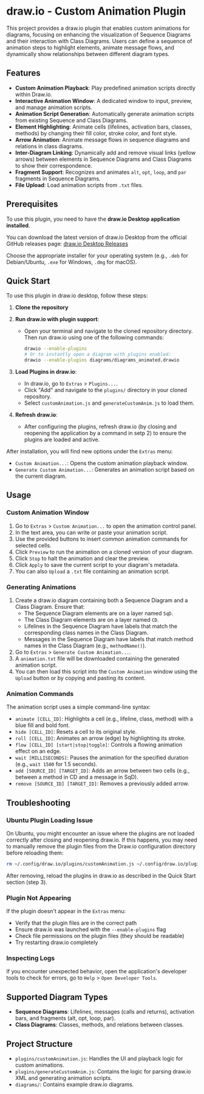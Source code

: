 # draw.io - Custom Animation Plugin
This project provides a draw.io plugin that enables custom animations for diagrams, focusing on enhancing the visualization of Sequence Diagrams and their interaction with Class Diagrams. Users can define a sequence of animation steps to highlight elements, animate message flows, and dynamically show relationships between different diagram types.

## Features
- **Custom Animation Playback**: Play predefined animation scripts directly within Draw.io.
- **Interactive Animation Window**: A dedicated window to input, preview, and manage animation scripts.
- **Animation Script Generation**: Automatically generate animation scripts from existing Sequence and Class Diagrams.
- **Element Highlighting**: Animate cells (lifelines, activation bars, classes, methods) by changing their fill color, stroke color, and font style.
- **Arrow Animation**: Animate message flows in sequence diagrams and relations in class diagrams.
- **Inter-Diagram Linking**: Dynamically add and remove visual links (yellow arrows) between elements in Sequence Diagrams and Class Diagrams to show their correspondence.
- **Fragment Support**: Recognizes and animates `alt`, `opt`, `loop`, and `par` fragments in Sequence Diagrams.
- **File Upload**: Load animation scripts from `.txt` files.

## Prerequisites
To use this plugin, you need to have the **draw.io Desktop application installed**.

You can download the latest version of draw.io Desktop from the official GitHub releases page:
[draw.io Desktop Releases](https://github.com/jgraph/drawio-desktop/releases)

Choose the appropriate installer for your operating system (e.g., `.deb` for Debian/Ubuntu, `.exe` for Windows, `.dmg` for macOS).

## Quick Start
To use this plugin in draw.io desktop, follow these steps:

1.  **Clone the repository**

2.  **Run draw.io with plugin support**:
    *   Open your terminal and navigate to the cloned repository directory. Then run draw.io using one of the following commands:
        ```bash
        drawio --enable-plugins
        # Or to instantly open a diagram with plugins enabled:
        drawio --enable-plugins diagrams/diagrams_animated.drawio
        ```

3.  **Load Plugins in draw.io**:
    *   In draw.io, go to `Extras` > `Plugins...`.
    *   Click "Add" and navigate to the `plugins/` directory in your cloned repository.
    *   Select `customAnimation.js` and `generateCustomAnim.js` to load them.

4.  **Refresh draw.io**:
    *   After configuring the plugins, refresh draw.io (by closing and reopening the application by a command in setp 2) to ensure the plugins are loaded and active.

After installation, you will find new options under the `Extras` menu:
-   `Custom Animation...`: Opens the custom animation playback window.
-   `Generate Custom Animation...`: Generates an animation script based on the current diagram.

## Usage

### Custom Animation Window
1.  Go to `Extras` > `Custom Animation...` to open the animation control panel.
2.  In the text area, you can write or paste your animation script.
3.  Use the provided buttons to insert common animation commands for selected cells.
4.  Click `Preview` to run the animation on a cloned version of your diagram.
5.  Click `Stop` to halt the animation and clear the preview.
6.  Click `Apply` to save the current script to your diagram's metadata.
7.  You can also `Upload` a `.txt` file containing an animation script.

### Generating Animations
1.  Create a draw.io diagram containing both a Sequence Diagram and a Class Diagram. Ensure that:
    *   The Sequence Diagram elements are on a layer named `SqD`.
    *   The Class Diagram elements are on a layer named `CD`.
    *   Lifelines in the Sequence Diagram have labels that match the corresponding class names in the Class Diagram.
    *   Messages in the Sequence Diagram have labels that match method names in the Class Diagram (e.g., `methodName()`).
2.  Go to `Extras` > `Generate Custom Animation...`.
3.  A `animation.txt` file will be downloaded containing the generated animation script.
4.  You can then load this script into the `Custom Animation` window using the `Upload` button or by copying and pasting its content.

### Animation Commands
The animation script uses a simple command-line syntax:
-   `animate [CELL_ID]`: Highlights a cell (e.g., lifeline, class, method) with a blue fill and bold font.
-   `hide [CELL_ID]`: Resets a cell to its original style.
-   `roll [CELL_ID]`: Animates an arrow (edge) by highlighting its stroke.
-   `flow [CELL_ID] [start|stop|toggle]`: Controls a flowing animation effect on an edge.
-   `wait [MILLISECONDS]`: Pauses the animation for the specified duration (e.g., `wait 1500` for 1.5 seconds).
-   `add [SOURCE_ID] [TARGET_ID]`: Adds an arrow between two cells (e.g., between a method in CD and a message in SqD).
-   `remove [SOURCE_ID] [TARGET_ID]`: Removes a previously added arrow.

## Troubleshooting

### Ubuntu Plugin Loading Issue
On Ubuntu, you might encounter an issue where the plugins are not loaded correctly after closing and reopening draw.io. If this happens, you may need to manually remove the plugin files from the Draw.io configuration directory before reloading them:
```bash
rm ~/.config/draw.io/plugins/customAnimation.js ~/.config/draw.io/plugins/generateCustomAnim.js
```
After removing, reload the plugins in draw.io as described in the Quick Start section (step 3).

### Plugin Not Appearing
If the plugin doesn't appear in the `Extras` menu:
 - Verify that the plugin files are in the correct path
 - Ensure draw.io was launched with the `--enable-plugins` flag
 - Check file permissions on the plugin files (they should be readable)
 - Try restarting draw.io completely

### Inspecting Logs
If you encounter unexpected behavior, open the application's developer tools to check for errors, go to `Help` > `Open Developer Tools`.

## Supported Diagram Types
-   **Sequence Diagrams**: Lifelines, messages (calls and returns), activation bars, and fragments (alt, opt, loop, par).
-   **Class Diagrams**: Classes, methods, and relations between classes.

## Project Structure
-   `plugins/customAnimation.js`: Handles the UI and playback logic for custom animations.
-   `plugins/generateCustomAnim.js`: Contains the logic for parsing draw.io XML and generating animation scripts.
-   `diagrams/`: Contains example draw.io diagrams.
